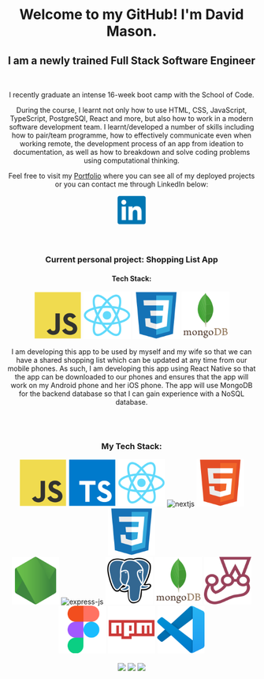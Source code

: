 <div align="center">
  <h1>Welcome to my GitHub! I'm David Mason.</h1>
  <h2>I am a newly trained Full Stack Software Engineer</h2>
  <br/>
  <p>I recently graduate an intense 16-week boot camp with the School of Code. </p>
  <p>
    During the course, I learnt not only how to use HTML, CSS, JavaScript, TypeScript, PostgreSQl, React and more, but also how to work in a modern software development team.
    I learnt/developed a number of skills including how to pair/team programme, how to effectively communicate even when working remote, the development process of an app from ideation to documentation, as well as how to breakdown and solve coding problems using computational thinking. 
  </p>
  
  Feel free to visit my [Portfolio](https://david-masons-portfolio.vercel.app/) where you can see all of my deployed projects or you can contact me through LinkedIn below:
  
  <a href="https://www.linkedin.com/in/davidianmason1702/" target="_blank">
    <img width="60" height="60" src="https://raw.githubusercontent.com/devicons/devicon/55609aa5bd817ff167afce0d965585c92040787a/icons/linkedin/linkedin-original.svg" alt="linkedin"/>
  </a>
  
</div>
<br/>
<br/>
<div align="center" flexDirection="row">
  <h3>Current personal project: Shopping List App</h3>
  <h4>Tech Stack:</h4>
  <img width="96" height="96" src="https://raw.githubusercontent.com/devicons/devicon/55609aa5bd817ff167afce0d965585c92040787a/icons/javascript/javascript-original.svg" alt="javascript"/>
  <img width="96" height="96" src="https://raw.githubusercontent.com/devicons/devicon/55609aa5bd817ff167afce0d965585c92040787a/icons/react/react-original.svg" alt="react native"/>
  <img width="96" height="96" src="https://raw.githubusercontent.com/devicons/devicon/55609aa5bd817ff167afce0d965585c92040787a/icons/css3/css3-original.svg" alt="CSS3"/>
  <img width="96" height="96" src="https://raw.githubusercontent.com/devicons/devicon/55609aa5bd817ff167afce0d965585c92040787a/icons/mongodb/mongodb-original-wordmark.svg" alt="MongoDB"/>
  <p>I am developing this app to be used by myself and my wife so that we can have a shared shopping list which can be updated at any time from our mobile phones. As such, I am developing this app using React Native so that the app can be downloaded to our phones and ensures that the app will work on my Android phone and her iOS phone. The app will use MongoDB for the backend database so that I can gain experience with a NoSQL database.</p>
</div>
<br/>
<br/>
<section align="center">
  <h3>My Tech Stack:</h3>
  <div>  
    <img width="96" height="96" src="https://raw.githubusercontent.com/devicons/devicon/55609aa5bd817ff167afce0d965585c92040787a/icons/javascript/javascript-original.svg" alt="javascript"/>
    <img width="96" height="96" src="https://raw.githubusercontent.com/devicons/devicon/55609aa5bd817ff167afce0d965585c92040787a/icons/typescript/typescript-original.svg" alt="typescript"/>
    <img width="96" height="96" src="https://raw.githubusercontent.com/devicons/devicon/55609aa5bd817ff167afce0d965585c92040787a/icons/react/react-original.svg" alt="react"/>
    <img width="96" height="96" src="https://img.icons8.com/nolan/96/nextjs.png" alt="nextjs"/>
    <img width="96" height="96" src="https://raw.githubusercontent.com/devicons/devicon/55609aa5bd817ff167afce0d965585c92040787a/icons/html5/html5-original.svg" alt="html"/>
    <img width="96" height="96" src="https://raw.githubusercontent.com/devicons/devicon/55609aa5bd817ff167afce0d965585c92040787a/icons/css3/css3-original.svg" alt="CSS3"/>
  </div>
  <div>
    <img width="96" height="96" src="https://raw.githubusercontent.com/devicons/devicon/55609aa5bd817ff167afce0d965585c92040787a/icons/nodejs/nodejs-original.svg" alt="node-js"/>
    <img width="96" height="96" src="https://img.icons8.com/nolan/96/express-js.png" alt="express-js"/>
    <img width="96" height="96" src="https://raw.githubusercontent.com/devicons/devicon/55609aa5bd817ff167afce0d965585c92040787a/icons/postgresql/postgresql-original.svg" alt="postgresql"/>
    <img width="96" height="96" src="https://raw.githubusercontent.com/devicons/devicon/55609aa5bd817ff167afce0d965585c92040787a/icons/mongodb/mongodb-original-wordmark.svg" alt="MongoDB"/>
    <img width="96" height="96" src="https://raw.githubusercontent.com/devicons/devicon/55609aa5bd817ff167afce0d965585c92040787a/icons/jest/jest-plain.svg" alt="jest"/>
  </div>
  <div>
    <img width="96" height="96" src="https://raw.githubusercontent.com/devicons/devicon/55609aa5bd817ff167afce0d965585c92040787a/icons/figma/figma-original.svg" alt="figma"/>
    <img width="96" height="96" src="https://raw.githubusercontent.com/devicons/devicon/55609aa5bd817ff167afce0d965585c92040787a/icons/npm/npm-original-wordmark.svg" alt="npm"/>
    <img width="96" height="96" src="https://raw.githubusercontent.com/devicons/devicon/55609aa5bd817ff167afce0d965585c92040787a/icons/vscode/vscode-original.svg" alt="vscode"/>
  </div>
</section>
<br/>
  
  <div align="center">
    <img height=200 src="http://github-readme-streak-stats.herokuapp.com?user=dayhikari&theme=dark&background=000000" />
    <img height=200 src="https://github-readme-stats.vercel.app/api/top-langs/?username=dayhikari&layout=compact&theme=vision-friendly-dark" />
    <img height=200 src="https://github-readme-stats.vercel.app/api?username=dayhikari&show_icons=true&theme=vision-friendly-dark" />
  </div>
  


<!---
DayHikari/DayHikari is a ✨ special ✨ repository because its `README.md` (this file) appears on your GitHub profile.
You can click the Preview link to take a look at your changes.
--->
